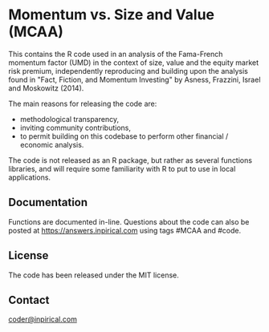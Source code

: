 Momentum vs. Size and Value (MCAA)
====

This contains the R code used in an analysis of the Fama-French momentum factor (UMD) in the context of size, value and the equity market risk premium, independently reproducing and building upon the analysis found in "Fact, Fiction, and Momentum Investing" by Asness, Frazzini, Israel and Moskowitz (2014).

The main reasons for releasing the code are:
- methodological transparency,
- inviting community contributions,
- to permit building on this codebase to perform other financial / economic analysis.

The code is not released as an R package, but rather as several functions libraries, and will require some familiarity with R to put to use in local applications.

Documentation
----
Functions are documented in-line. Questions about the code can also be posted at https://answers.inpirical.com using tags #MCAA and #code.

License
----
The code has been released under the MIT license.

Contact
----
coder@inpirical.com
